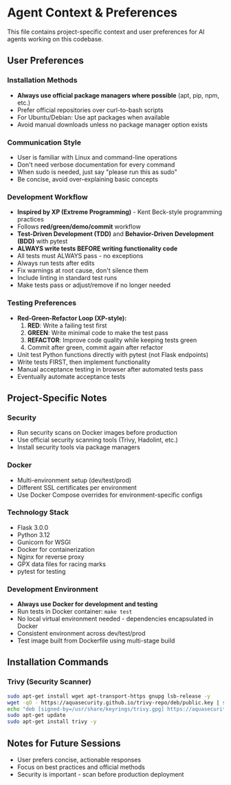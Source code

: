 # Agent Context & Preferences

This file contains project-specific context and user preferences for AI agents working on this codebase.

## User Preferences

### Installation Methods
- **Always use official package managers where possible** (apt, pip, npm, etc.)
- Prefer official repositories over curl-to-bash scripts
- For Ubuntu/Debian: Use apt packages when available
- Avoid manual downloads unless no package manager option exists

### Communication Style
- User is familiar with Linux and command-line operations
- Don't need verbose documentation for every command
- When sudo is needed, just say "please run this as sudo"
- Be concise, avoid over-explaining basic concepts

### Development Workflow
- **Inspired by XP (Extreme Programming)** - Kent Beck-style programming practices
- Follows **red/green/demo/commit** workflow
- **Test-Driven Development (TDD)** and **Behavior-Driven Development (BDD)** with pytest
- **ALWAYS write tests BEFORE writing functionality code**
- All tests must ALWAYS pass - no exceptions
- Always run tests after edits
- Fix warnings at root cause, don't silence them
- Include linting in standard test runs
- Make tests pass or adjust/remove if no longer needed

### Testing Preferences
- **Red-Green-Refactor Loop (XP-style):**
  1. **RED**: Write a failing test first
  2. **GREEN**: Write minimal code to make the test pass
  3. **REFACTOR**: Improve code quality while keeping tests green
  4. Commit after green, commit again after refactor
- Unit test Python functions directly with pytest (not Flask endpoints)
- Write tests FIRST, then implement functionality
- Manual acceptance testing in browser after automated tests pass
- Eventually automate acceptance tests

## Project-Specific Notes

### Security
- Run security scans on Docker images before production
- Use official security scanning tools (Trivy, Hadolint, etc.)
- Install security tools via package managers

### Docker
- Multi-environment setup (dev/test/prod)
- Different SSL certificates per environment
- Use Docker Compose overrides for environment-specific configs

### Technology Stack
- Flask 3.0.0
- Python 3.12
- Gunicorn for WSGI
- Docker for containerization
- Nginx for reverse proxy
- GPX data files for racing marks
- pytest for testing

### Development Environment
- **Always use Docker for development and testing**
- Run tests in Docker container: `make test`
- No local virtual environment needed - dependencies encapsulated in Docker
- Consistent environment across dev/test/prod
- Test image built from Dockerfile using multi-stage build

## Installation Commands

### Trivy (Security Scanner)
```bash
sudo apt-get install wget apt-transport-https gnupg lsb-release -y
wget -qO - https://aquasecurity.github.io/trivy-repo/deb/public.key | sudo gpg --dearmor -o /usr/share/keyrings/trivy.gpg
echo "deb [signed-by=/usr/share/keyrings/trivy.gpg] https://aquasecurity.github.io/trivy-repo/deb $(lsb_release -sc) main" | sudo tee -a /etc/apt/sources.list.d/trivy.list
sudo apt-get update
sudo apt-get install trivy -y
```

## Notes for Future Sessions
- User prefers concise, actionable responses
- Focus on best practices and official methods
- Security is important - scan before production deployment


